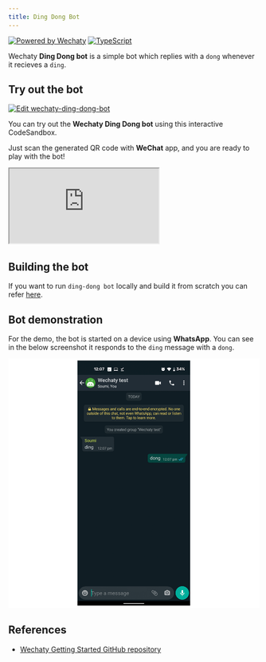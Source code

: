 ```yaml
---
title: Ding Dong Bot
---
```


[![Powered by Wechaty](https://img.shields.io/badge/Powered%20By-Wechaty-brightgreen.svg)](https://github.com/Wechaty/wechaty)
[![TypeScript](https://img.shields.io/badge/%3C%2F%3E-TypeScript-blue.svg)](https://www.typescriptlang.org/)

Wechaty **Ding Dong bot** is a simple bot which replies with a `dong` whenever it recieves a `ding`.

## Try out the bot

[![Edit wechaty-ding-dong-bot](https://codesandbox.io/static/img/play-codesandbox.svg)](https://codesandbox.io/s/github/wechaty/wechaty-getting-started/tree/master/examples/third-parties/codesandbox?hidenavigation=1&module=%2Fding-dong-bot.ts&theme=dark)

You can try out the **Wechaty Ding Dong bot** using this interactive CodeSandbox.

Just scan the generated QR code with **WeChat** app, and you are ready to play with the bot!

<iframe
  class="codesandbox"
  src="https://codesandbox.io/embed/github/wechaty/wechaty-getting-started/tree/master/examples/third-parties/codesandbox?fontsize=12&hidenavigation=1&module=%2Fding-dong-bot.ts&theme=dark"
  sandbox="allow-modals allow-forms allow-popups allow-scripts allow-same-origin"
></iframe>

## Building the bot

If you want to run `ding-dong bot` locally and build it from scratch you can refer [here](../docs/getting-started/running-locally.mdx).

## Bot demonstration

For the demo, the bot is started on a device using **WhatsApp**. You can see in the below screenshot it responds to the `ding` message with a `dong`.

![Ding Dong Bot Demo](../../../static/img/docs/examples/basic/ding-dong-bot/wechaty-ding-dong-bot-demo.png)

## References

* [Wechaty Getting Started GitHub repository](https://github.com/wechaty/wechaty-getting-started)
